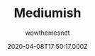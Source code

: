 ---
title: Mediumish
github: https://github.com/wowthemesnet/mediumish-vuepress-blog-theme
demo: https://wowthemesnet.github.io/vuepress-theme-mediumish/
author: wowthemesnet
ssg:
  - Vuepress
cms:
  - Markdown
date: 2020-04-08T17:50:17.000Z
description: ':mediumish: A blog theme for Vuepress'
draft: true
publish_date: '2020-03-01T19:54:03Z'
update_date: '2021-10-31T15:27:04Z'
github_star: 97
github_fork: 51
---